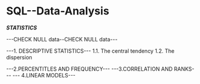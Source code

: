 # SQL--Data-Analysis
 
 ***STATISTICS***

---CHECK NULL data--CHECK NULL data---

---1. DESCRIPTIVE STATISTICS---
1.1. The central tendency
1.2. The dispersion

---2.PERCENTITLES AND FREQUENCY---
---3.CORRELATION AND RANKS---
--- 4.LINEAR MODELS---
